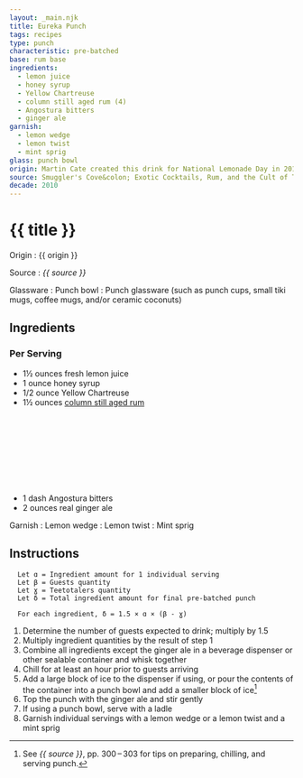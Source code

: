 ```yaml
---
layout: _main.njk
title: Eureka Punch
tags: recipes
type: punch
characteristic: pre-batched
base: rum base
ingredients:
  - lemon juice
  - honey syrup
  - Yellow Chartreuse
  - column still aged rum (4)
  - Angostura bitters
  - ginger ale
garnish:
  - lemon wedge
  - lemon twist
  - mint sprig
glass: punch bowl
origin: Martin Cate created this drink for National Lemonade Day in 2013. That same year it was added to the menu of San Francisco's famous <a href="https://en.wikipedia.org/wiki/Tonga_Room" target="_blank" rel="external noopener">Tonga Room</a>.
source: Smuggler's Cove&colon; Exotic Cocktails, Rum, and the Cult of Tiki
decade: 2010
---
```

<!-- markdownlint-disable MD025 -->
# {{ title }}
<!-- markdownlint-disable MD025 -->

Origin
  : {{ origin }}

Source
  : <cite>{{ source }}</cite>

Glassware
  : Punch bowl
  : Punch glassware (such as punch cups, small tiki mugs, coffee mugs, and/or ceramic coconuts)

## Ingredients

### Per Serving

* 1&frac12; ounces fresh lemon juice
* 1 ounce honey syrup
* 1/2 ounce Yellow Chartreuse
* 1&frac12; ounces [column still aged rum](/rums/08-rum-column-still-aged/)<icon-l space="1em" label="(4)" class="bigger"><span class="with-icon"><svg class="icon"><use href="/assets/images/icons/circle-4.svg#circle-4"></use></svg></span></icon-l>
* 1 dash Angostura bitters
* 2 ounces real ginger ale

Garnish
  : Lemon wedge
  : Lemon twist
  : Mint sprig

## Instructions

```text
  Let ɑ = Ingredient amount for 1 individual serving
  Let β = Guests quantity
  Let ɣ = Teetotalers quantity
  Let δ = Total ingredient amount for final pre-batched punch

  For each ingredient, δ = 1.5 × ɑ × (β - ɣ)
```

1. Determine the number of guests expected to drink; multiply by 1.5
2. Multiply ingredient quantities by the result of step 1
3. Combine all ingredients except the ginger ale in a beverage dispenser or other sealable container and whisk together
4. Chill for at least an hour prior to guests arriving
5. Add a large block of ice to the dispenser if using, or pour the contents of the container into a punch bowl and add a smaller block of ice[^1]
6. Top the punch with the ginger ale and stir gently
7. If using a punch bowl, serve with a ladle
8. Garnish individual servings with a lemon wedge or a lemon twist and a mint sprig

[^1]: See <cite>{{ source }}</cite>, pp. 300&NoBreak;&thinsp;&NoBreak;–&NoBreak;&thinsp;&NoBreak;303 for tips on preparing, chilling, and serving punch.
